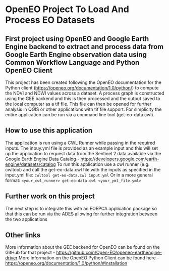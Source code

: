 # OpenEO Project To Load And Process EO Datasets

## First project using OpenEO and Google Earth Engine backend to extract and process data from Google Earth Engine observation data using Common Workflow Language and Python OpenEO Client

This project has been created following the OpenEO documentation for the Python client (https://openeo.org/documentation/1.0/python/) to compute the NDVI and NDWI values across a dataset. 
A process graph is constructed using the GEE backend and this is then processed and the output saved to the local computer as a tif file. This file can then be opened for further analysis in QGIS or other applications with tif file support. For simplicity the entire application can be run via a command line tool (get-eo-data.cwl).

## How to use this application
The application is run using a CWL Runner while passing in the required inputs. The inpuy.yml file is provided as an example input and this will set up the application to request data from the Sentinel 2 data available via the Google Earth Engine Data Catalog -  https://developers.google.com/earth-engine/datasets/catalog
To run this application use a cwl runner (e.g. cwltool) and call the get-eo-data.cwl file with the inputs as specified in the input.yml file:
`cwltool get-eo-data.cwl input.yml`
Or in a more general format:
`<your_cwl_runner> get-eo-data.cwl <your_yml_file.yml>`

## Further work on this project
The next step is to integrate this with an EOEPCA application package so that this can be run via the ADES allowing for further integration between the two applications

## Other links
More information about the GEE backend for OpenEO can be found on the GitHub for that project - https://github.com/Open-EO/openeo-earthengine-driver
More information on the OpenEO Python Client can be found here - https://openeo.org/documentation/1.0/python/#installation
